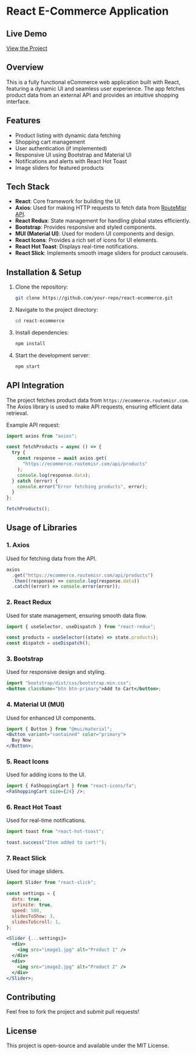 # React E-Commerce Application

## Live Demo

[View the Project](https://ecommercereacttask.netlify.app/)

## Overview

This is a fully functional eCommerce web application built with React, featuring a dynamic UI and seamless user experience. The app fetches product data from an external API and provides an intuitive shopping interface.

## Features

- Product listing with dynamic data fetching
- Shopping cart management
- User authentication (if implemented)
- Responsive UI using Bootstrap and Material UI
- Notifications and alerts with React Hot Toast
- Image sliders for featured products

## Tech Stack

- **React**: Core framework for building the UI.
- **Axios**: Used for making HTTP requests to fetch data from [RouteMisr API](https://ecommerce.routemisr.com).
- **React Redux**: State management for handling global states efficiently.
- **Bootstrap**: Provides responsive and styled components.
- **MUI (Material UI)**: Used for modern UI components and design.
- **React Icons**: Provides a rich set of icons for UI elements.
- **React Hot Toast**: Displays real-time notifications.
- **React Slick**: Implements smooth image sliders for product carousels.

## Installation & Setup

1. Clone the repository:
   ```sh
   git clone https://github.com/your-repo/react-ecommerce.git
   ```
2. Navigate to the project directory:
   ```sh
   cd react-ecommerce
   ```
3. Install dependencies:
   ```sh
   npm install
   ```
4. Start the development server:
   ```sh
   npm start
   ```

## API Integration

The project fetches product data from `https://ecommerce.routemisr.com`. The Axios library is used to make API requests, ensuring efficient data retrieval.

Example API request:

```javascript
import axios from "axios";

const fetchProducts = async () => {
  try {
    const response = await axios.get(
      "https://ecommerce.routemisr.com/api/products"
    );
    console.log(response.data);
  } catch (error) {
    console.error("Error fetching products", error);
  }
};

fetchProducts();
```

## Usage of Libraries

### 1. **Axios**

Used for fetching data from the API.

```javascript
axios
  .get("https://ecommerce.routemisr.com/api/products")
  .then((response) => console.log(response.data))
  .catch((error) => console.error(error));
```

### 2. **React Redux**

Used for state management, ensuring smooth data flow.

```javascript
import { useSelector, useDispatch } from "react-redux";

const products = useSelector((state) => state.products);
const dispatch = useDispatch();
```

### 3. **Bootstrap**

Used for responsive design and styling.

```jsx
import "bootstrap/dist/css/bootstrap.min.css";
<button className="btn btn-primary">Add to Cart</button>;
```

### 4. **Material UI (MUI)**

Used for enhanced UI components.

```jsx
import { Button } from "@mui/material";
<Button variant="contained" color="primary">
  Buy Now
</Button>;
```

### 5. **React Icons**

Used for adding icons to the UI.

```jsx
import { FaShoppingCart } from "react-icons/fa";
<FaShoppingCart size={24} />;
```

### 6. **React Hot Toast**

Used for real-time notifications.

```jsx
import toast from "react-hot-toast";

toast.success("Item added to cart!");
```

### 7. **React Slick**

Used for image sliders.

```jsx
import Slider from "react-slick";

const settings = {
  dots: true,
  infinite: true,
  speed: 500,
  slidesToShow: 3,
  slidesToScroll: 1,
};

<Slider {...settings}>
  <div>
    <img src="image1.jpg" alt="Product 1" />
  </div>
  <div>
    <img src="image2.jpg" alt="Product 2" />
  </div>
</Slider>;
```

## Contributing

Feel free to fork the project and submit pull requests!

## License

This project is open-source and available under the MIT License.
